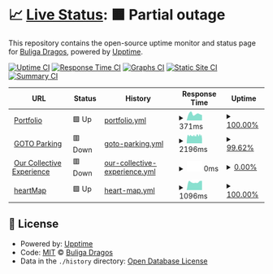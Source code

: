# 📈 [Live Status](https://status.buligadragos.ro/): <!--live status--> **🟧 Partial outage**

This repository contains the open-source uptime monitor and status page for [Buliga Dragos](buligadragos.ro), powered by [Upptime](https://github.com/upptime/upptime).

[![Uptime CI](https://github.com/buligadragos/UpTime/workflows/Uptime%20CI/badge.svg)](https://github.com/buligadragos/UpTime/actions?query=workflow%3A%22Uptime+CI%22)
[![Response Time CI](https://github.com/buligadragos/UpTime/workflows/Response%20Time%20CI/badge.svg)](https://github.com/buligadragos/UpTime/actions?query=workflow%3A%22Response+Time+CI%22)
[![Graphs CI](https://github.com/buligadragos/UpTime/workflows/Graphs%20CI/badge.svg)](https://github.com/buligadragos/UpTime/actions?query=workflow%3A%22Graphs+CI%22)
[![Static Site CI](https://github.com/buligadragos/UpTime/workflows/Static%20Site%20CI/badge.svg)](https://github.com/buligadragos/UpTime/actions?query=workflow%3A%22Static+Site+CI%22)
[![Summary CI](https://github.com/buligadragos/UpTime/workflows/Summary%20CI/badge.svg)](https://github.com/buligadragos/UpTime/actions?query=workflow%3A%22Summary+CI%22)

<!--start: status pages-->
<!-- This summary is generated by Upptime (https://github.com/upptime/upptime) -->
<!-- Do not edit this manually, your changes will be overwritten -->
<!-- prettier-ignore -->
| URL | Status | History | Response Time | Uptime |
| --- | ------ | ------- | ------------- | ------ |
| <img alt="" src="https://cdn.jsdelivr.net/gh/buligadragos/UpTime@master/assets/favicons/portfolio.png" height="13"> [Portfolio](https://www.buligadragos.ro) | 🟩 Up | [portfolio.yml](https://github.com/buligadragos/UpTime/commits/HEAD/history/portfolio.yml) | <details><summary><img alt="Response time graph" src="./graphs/portfolio/response-time-week.png" height="20"> 371ms</summary><br><a href="https://status.buligadragos.ro/history/portfolio"><img alt="Response time 436" src="https://img.shields.io/endpoint?url=https%3A%2F%2Fraw.githubusercontent.com%2Fbuligadragos%2FUpTime%2FHEAD%2Fapi%2Fportfolio%2Fresponse-time.json"></a><br><a href="https://status.buligadragos.ro/history/portfolio"><img alt="24-hour response time 315" src="https://img.shields.io/endpoint?url=https%3A%2F%2Fraw.githubusercontent.com%2Fbuligadragos%2FUpTime%2FHEAD%2Fapi%2Fportfolio%2Fresponse-time-day.json"></a><br><a href="https://status.buligadragos.ro/history/portfolio"><img alt="7-day response time 371" src="https://img.shields.io/endpoint?url=https%3A%2F%2Fraw.githubusercontent.com%2Fbuligadragos%2FUpTime%2FHEAD%2Fapi%2Fportfolio%2Fresponse-time-week.json"></a><br><a href="https://status.buligadragos.ro/history/portfolio"><img alt="30-day response time 373" src="https://img.shields.io/endpoint?url=https%3A%2F%2Fraw.githubusercontent.com%2Fbuligadragos%2FUpTime%2FHEAD%2Fapi%2Fportfolio%2Fresponse-time-month.json"></a><br><a href="https://status.buligadragos.ro/history/portfolio"><img alt="1-year response time 405" src="https://img.shields.io/endpoint?url=https%3A%2F%2Fraw.githubusercontent.com%2Fbuligadragos%2FUpTime%2FHEAD%2Fapi%2Fportfolio%2Fresponse-time-year.json"></a></details> | <details><summary><a href="https://status.buligadragos.ro/history/portfolio">100.00%</a></summary><a href="https://status.buligadragos.ro/history/portfolio"><img alt="All-time uptime 99.99%" src="https://img.shields.io/endpoint?url=https%3A%2F%2Fraw.githubusercontent.com%2Fbuligadragos%2FUpTime%2FHEAD%2Fapi%2Fportfolio%2Fuptime.json"></a><br><a href="https://status.buligadragos.ro/history/portfolio"><img alt="24-hour uptime 100.00%" src="https://img.shields.io/endpoint?url=https%3A%2F%2Fraw.githubusercontent.com%2Fbuligadragos%2FUpTime%2FHEAD%2Fapi%2Fportfolio%2Fuptime-day.json"></a><br><a href="https://status.buligadragos.ro/history/portfolio"><img alt="7-day uptime 100.00%" src="https://img.shields.io/endpoint?url=https%3A%2F%2Fraw.githubusercontent.com%2Fbuligadragos%2FUpTime%2FHEAD%2Fapi%2Fportfolio%2Fuptime-week.json"></a><br><a href="https://status.buligadragos.ro/history/portfolio"><img alt="30-day uptime 100.00%" src="https://img.shields.io/endpoint?url=https%3A%2F%2Fraw.githubusercontent.com%2Fbuligadragos%2FUpTime%2FHEAD%2Fapi%2Fportfolio%2Fuptime-month.json"></a><br><a href="https://status.buligadragos.ro/history/portfolio"><img alt="1-year uptime 99.99%" src="https://img.shields.io/endpoint?url=https%3A%2F%2Fraw.githubusercontent.com%2Fbuligadragos%2FUpTime%2FHEAD%2Fapi%2Fportfolio%2Fuptime-year.json"></a></details>
| <img alt="" src="https://cdn.jsdelivr.net/gh/buligadragos/UpTime@master/assets/favicons/gotoparking.png" height="13"> [GOTO Parking](https://gotoparking.ro) | 🟥 Down | [goto-parking.yml](https://github.com/buligadragos/UpTime/commits/HEAD/history/goto-parking.yml) | <details><summary><img alt="Response time graph" src="./graphs/goto-parking/response-time-week.png" height="20"> 2196ms</summary><br><a href="https://status.buligadragos.ro/history/goto-parking"><img alt="Response time 1205" src="https://img.shields.io/endpoint?url=https%3A%2F%2Fraw.githubusercontent.com%2Fbuligadragos%2FUpTime%2FHEAD%2Fapi%2Fgoto-parking%2Fresponse-time.json"></a><br><a href="https://status.buligadragos.ro/history/goto-parking"><img alt="24-hour response time 1803" src="https://img.shields.io/endpoint?url=https%3A%2F%2Fraw.githubusercontent.com%2Fbuligadragos%2FUpTime%2FHEAD%2Fapi%2Fgoto-parking%2Fresponse-time-day.json"></a><br><a href="https://status.buligadragos.ro/history/goto-parking"><img alt="7-day response time 2196" src="https://img.shields.io/endpoint?url=https%3A%2F%2Fraw.githubusercontent.com%2Fbuligadragos%2FUpTime%2FHEAD%2Fapi%2Fgoto-parking%2Fresponse-time-week.json"></a><br><a href="https://status.buligadragos.ro/history/goto-parking"><img alt="30-day response time 2125" src="https://img.shields.io/endpoint?url=https%3A%2F%2Fraw.githubusercontent.com%2Fbuligadragos%2FUpTime%2FHEAD%2Fapi%2Fgoto-parking%2Fresponse-time-month.json"></a><br><a href="https://status.buligadragos.ro/history/goto-parking"><img alt="1-year response time 1223" src="https://img.shields.io/endpoint?url=https%3A%2F%2Fraw.githubusercontent.com%2Fbuligadragos%2FUpTime%2FHEAD%2Fapi%2Fgoto-parking%2Fresponse-time-year.json"></a></details> | <details><summary><a href="https://status.buligadragos.ro/history/goto-parking">99.62%</a></summary><a href="https://status.buligadragos.ro/history/goto-parking"><img alt="All-time uptime 99.32%" src="https://img.shields.io/endpoint?url=https%3A%2F%2Fraw.githubusercontent.com%2Fbuligadragos%2FUpTime%2FHEAD%2Fapi%2Fgoto-parking%2Fuptime.json"></a><br><a href="https://status.buligadragos.ro/history/goto-parking"><img alt="24-hour uptime 99.99%" src="https://img.shields.io/endpoint?url=https%3A%2F%2Fraw.githubusercontent.com%2Fbuligadragos%2FUpTime%2FHEAD%2Fapi%2Fgoto-parking%2Fuptime-day.json"></a><br><a href="https://status.buligadragos.ro/history/goto-parking"><img alt="7-day uptime 99.62%" src="https://img.shields.io/endpoint?url=https%3A%2F%2Fraw.githubusercontent.com%2Fbuligadragos%2FUpTime%2FHEAD%2Fapi%2Fgoto-parking%2Fuptime-week.json"></a><br><a href="https://status.buligadragos.ro/history/goto-parking"><img alt="30-day uptime 99.75%" src="https://img.shields.io/endpoint?url=https%3A%2F%2Fraw.githubusercontent.com%2Fbuligadragos%2FUpTime%2FHEAD%2Fapi%2Fgoto-parking%2Fuptime-month.json"></a><br><a href="https://status.buligadragos.ro/history/goto-parking"><img alt="1-year uptime 99.82%" src="https://img.shields.io/endpoint?url=https%3A%2F%2Fraw.githubusercontent.com%2Fbuligadragos%2FUpTime%2FHEAD%2Fapi%2Fgoto-parking%2Fuptime-year.json"></a></details>
| <img alt="" src="https://cdn.jsdelivr.net/gh/buligadragos/UpTime@master/assets/favicons/oce.png" height="13"> [Our Collective Experience](http://www.ourcollectiveexperience.com/) | 🟥 Down | [our-collective-experience.yml](https://github.com/buligadragos/UpTime/commits/HEAD/history/our-collective-experience.yml) | <details><summary><img alt="Response time graph" src="./graphs/our-collective-experience/response-time-week.png" height="20"> 0ms</summary><br><a href="https://status.buligadragos.ro/history/our-collective-experience"><img alt="Response time 236" src="https://img.shields.io/endpoint?url=https%3A%2F%2Fraw.githubusercontent.com%2Fbuligadragos%2FUpTime%2FHEAD%2Fapi%2Four-collective-experience%2Fresponse-time.json"></a><br><a href="https://status.buligadragos.ro/history/our-collective-experience"><img alt="24-hour response time 0" src="https://img.shields.io/endpoint?url=https%3A%2F%2Fraw.githubusercontent.com%2Fbuligadragos%2FUpTime%2FHEAD%2Fapi%2Four-collective-experience%2Fresponse-time-day.json"></a><br><a href="https://status.buligadragos.ro/history/our-collective-experience"><img alt="7-day response time 0" src="https://img.shields.io/endpoint?url=https%3A%2F%2Fraw.githubusercontent.com%2Fbuligadragos%2FUpTime%2FHEAD%2Fapi%2Four-collective-experience%2Fresponse-time-week.json"></a><br><a href="https://status.buligadragos.ro/history/our-collective-experience"><img alt="30-day response time 0" src="https://img.shields.io/endpoint?url=https%3A%2F%2Fraw.githubusercontent.com%2Fbuligadragos%2FUpTime%2FHEAD%2Fapi%2Four-collective-experience%2Fresponse-time-month.json"></a><br><a href="https://status.buligadragos.ro/history/our-collective-experience"><img alt="1-year response time 249" src="https://img.shields.io/endpoint?url=https%3A%2F%2Fraw.githubusercontent.com%2Fbuligadragos%2FUpTime%2FHEAD%2Fapi%2Four-collective-experience%2Fresponse-time-year.json"></a></details> | <details><summary><a href="https://status.buligadragos.ro/history/our-collective-experience">0.00%</a></summary><a href="https://status.buligadragos.ro/history/our-collective-experience"><img alt="All-time uptime 90.83%" src="https://img.shields.io/endpoint?url=https%3A%2F%2Fraw.githubusercontent.com%2Fbuligadragos%2FUpTime%2FHEAD%2Fapi%2Four-collective-experience%2Fuptime.json"></a><br><a href="https://status.buligadragos.ro/history/our-collective-experience"><img alt="24-hour uptime 0.00%" src="https://img.shields.io/endpoint?url=https%3A%2F%2Fraw.githubusercontent.com%2Fbuligadragos%2FUpTime%2FHEAD%2Fapi%2Four-collective-experience%2Fuptime-day.json"></a><br><a href="https://status.buligadragos.ro/history/our-collective-experience"><img alt="7-day uptime 0.00%" src="https://img.shields.io/endpoint?url=https%3A%2F%2Fraw.githubusercontent.com%2Fbuligadragos%2FUpTime%2FHEAD%2Fapi%2Four-collective-experience%2Fuptime-week.json"></a><br><a href="https://status.buligadragos.ro/history/our-collective-experience"><img alt="30-day uptime 0.00%" src="https://img.shields.io/endpoint?url=https%3A%2F%2Fraw.githubusercontent.com%2Fbuligadragos%2FUpTime%2FHEAD%2Fapi%2Four-collective-experience%2Fuptime-month.json"></a><br><a href="https://status.buligadragos.ro/history/our-collective-experience"><img alt="1-year uptime 77.84%" src="https://img.shields.io/endpoint?url=https%3A%2F%2Fraw.githubusercontent.com%2Fbuligadragos%2FUpTime%2FHEAD%2Fapi%2Four-collective-experience%2Fuptime-year.json"></a></details>
| <img alt="" src="https://cdn.jsdelivr.net/gh/buligadragos/UpTime@master/assets/favicons/heartmap.png" height="13"> [heartMap](https://heartmap.buligadragos.work/) | 🟩 Up | [heart-map.yml](https://github.com/buligadragos/UpTime/commits/HEAD/history/heart-map.yml) | <details><summary><img alt="Response time graph" src="./graphs/heart-map/response-time-week.png" height="20"> 1096ms</summary><br><a href="https://status.buligadragos.ro/history/heart-map"><img alt="Response time 2412" src="https://img.shields.io/endpoint?url=https%3A%2F%2Fraw.githubusercontent.com%2Fbuligadragos%2FUpTime%2FHEAD%2Fapi%2Fheart-map%2Fresponse-time.json"></a><br><a href="https://status.buligadragos.ro/history/heart-map"><img alt="24-hour response time 1258" src="https://img.shields.io/endpoint?url=https%3A%2F%2Fraw.githubusercontent.com%2Fbuligadragos%2FUpTime%2FHEAD%2Fapi%2Fheart-map%2Fresponse-time-day.json"></a><br><a href="https://status.buligadragos.ro/history/heart-map"><img alt="7-day response time 1096" src="https://img.shields.io/endpoint?url=https%3A%2F%2Fraw.githubusercontent.com%2Fbuligadragos%2FUpTime%2FHEAD%2Fapi%2Fheart-map%2Fresponse-time-week.json"></a><br><a href="https://status.buligadragos.ro/history/heart-map"><img alt="30-day response time 1126" src="https://img.shields.io/endpoint?url=https%3A%2F%2Fraw.githubusercontent.com%2Fbuligadragos%2FUpTime%2FHEAD%2Fapi%2Fheart-map%2Fresponse-time-month.json"></a><br><a href="https://status.buligadragos.ro/history/heart-map"><img alt="1-year response time 2513" src="https://img.shields.io/endpoint?url=https%3A%2F%2Fraw.githubusercontent.com%2Fbuligadragos%2FUpTime%2FHEAD%2Fapi%2Fheart-map%2Fresponse-time-year.json"></a></details> | <details><summary><a href="https://status.buligadragos.ro/history/heart-map">100.00%</a></summary><a href="https://status.buligadragos.ro/history/heart-map"><img alt="All-time uptime 96.89%" src="https://img.shields.io/endpoint?url=https%3A%2F%2Fraw.githubusercontent.com%2Fbuligadragos%2FUpTime%2FHEAD%2Fapi%2Fheart-map%2Fuptime.json"></a><br><a href="https://status.buligadragos.ro/history/heart-map"><img alt="24-hour uptime 100.00%" src="https://img.shields.io/endpoint?url=https%3A%2F%2Fraw.githubusercontent.com%2Fbuligadragos%2FUpTime%2FHEAD%2Fapi%2Fheart-map%2Fuptime-day.json"></a><br><a href="https://status.buligadragos.ro/history/heart-map"><img alt="7-day uptime 100.00%" src="https://img.shields.io/endpoint?url=https%3A%2F%2Fraw.githubusercontent.com%2Fbuligadragos%2FUpTime%2FHEAD%2Fapi%2Fheart-map%2Fuptime-week.json"></a><br><a href="https://status.buligadragos.ro/history/heart-map"><img alt="30-day uptime 99.95%" src="https://img.shields.io/endpoint?url=https%3A%2F%2Fraw.githubusercontent.com%2Fbuligadragos%2FUpTime%2FHEAD%2Fapi%2Fheart-map%2Fuptime-month.json"></a><br><a href="https://status.buligadragos.ro/history/heart-map"><img alt="1-year uptime 99.98%" src="https://img.shields.io/endpoint?url=https%3A%2F%2Fraw.githubusercontent.com%2Fbuligadragos%2FUpTime%2FHEAD%2Fapi%2Fheart-map%2Fuptime-year.json"></a></details>

<!--end: status pages-->

## 📄 License

- Powered by: [Upptime](https://github.com/upptime/upptime)
- Code: [MIT](./LICENSE) © [Buliga Dragos](buligadragos.ro)
- Data in the `./history` directory: [Open Database License](https://opendatacommons.org/licenses/odbl/1-0/)
